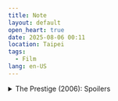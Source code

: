 ```yaml
---
title: Note
layout: default
open_heart: true
date: 2025-08-06 00:11
location: Taipei
tags: 
  - Film
lang: en-US
---
```


<details><summary>The Prestige (2006): Spoilers</summary>

I am quite surprised that people didn’t pay attention to Fallon? There’s no useless roles that get this much of attention/mention? ⚹ 3.5 perhaps I was spoiled.

</details>
